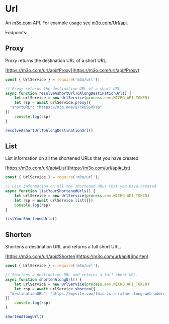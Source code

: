 # Url

An [m3o.com](https://m3o.com) API. For example usage see [m3o.com/Url/api](https://m3o.com/Url/api).

Endpoints:

## Proxy

Proxy returns the destination URL of a short URL.


[https://m3o.com/url/api#Proxy](https://m3o.com/url/api#Proxy)

```js
const { UrlService } = require('m3o/url');

// Proxy returns the destination URL of a short URL.
async function resolveAshortUrlToAlongDestinationUrl() {
	let urlService = new UrlService(process.env.MICRO_API_TOKEN)
	let rsp = await urlService.proxy({
  "shortURL": "https://m3o.one/u/ck6SGVkYp"
})
	console.log(rsp)
}

resolveAshortUrlToAlongDestinationUrl()
```
## List

List information on all the shortened URLs that you have created


[https://m3o.com/url/api#List](https://m3o.com/url/api#List)

```js
const { UrlService } = require('m3o/url');

// List information on all the shortened URLs that you have created
async function listYourShortenedUrls() {
	let urlService = new UrlService(process.env.MICRO_API_TOKEN)
	let rsp = await urlService.list({})
	console.log(rsp)
}

listYourShortenedUrls()
```
## Shorten

Shortens a destination URL and returns a full short URL.


[https://m3o.com/url/api#Shorten](https://m3o.com/url/api#Shorten)

```js
const { UrlService } = require('m3o/url');

// Shortens a destination URL and returns a full short URL.
async function shortenAlongUrl() {
	let urlService = new UrlService(process.env.MICRO_API_TOKEN)
	let rsp = await urlService.shorten({
  "destinationURL": "https://mysite.com/this-is-a-rather-long-web-address"
})
	console.log(rsp)
}

shortenAlongUrl()
```
